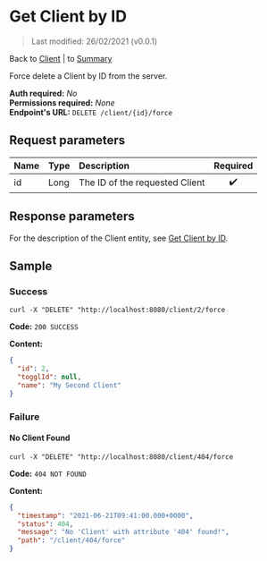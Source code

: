 # Get Client by ID

> Last modified: 26/02/2021 (v0.0.1)

Back to [Client](../Client.md) | to [Summary](../../README.md)

Force delete a Client by ID from the server.

**Auth required:** _No_  
**Permissions required:** _None_  
**Endpoint's URL:** `DELETE /client/{id}/force`

## Request parameters

| Name | Type | Description | Required |
|:--|:--|:--|:--:|
| id | Long | The ID of the requested Client | ✔️ |

## Response parameters

For the description of the Client entity, see [Get Client by ID](Get-Client-by-ID.md).

## Sample

### Success

```shell
curl -X "DELETE" "http://localhost:8080/client/2/force
```

**Code:** `200 SUCCESS`

**Content:**

```json
{
  "id": 2,
  "togglId": null,
  "name": "My Second Client"
}
```

### Failure

#### No Client Found

```shell
curl -X "DELETE" "http://localhost:8080/client/404/force
```

**Code:** `404 NOT FOUND`

**Content:**

```json
{
  "timestamp": "2021-06-21T09:41:00.000+0000",
  "status": 404,
  "message": "No 'Client' with attribute '404' found!",
  "path": "/client/404/force"
}
```